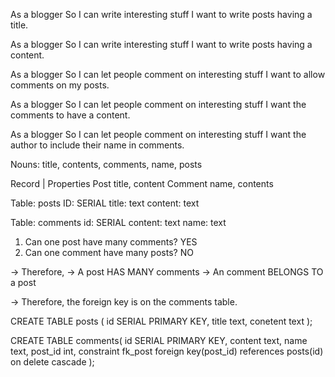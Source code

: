 As a blogger
So I can write interesting stuff
I want to write posts having a title.

As a blogger
So I can write interesting stuff
I want to write posts having a content.

As a blogger
So I can let people comment on interesting stuff
I want to allow comments on my posts.

As a blogger
So I can let people comment on interesting stuff
I want the comments to have a content.

As a blogger
So I can let people comment on interesting stuff
I want the author to include their name in comments.

Nouns: 
title, contents, comments, name, posts

Record  |   Properties
Post        title, content
Comment     name, contents

Table: posts
ID: SERIAL
title: text
content: text

Table: comments
id: SERIAL
content: text
name: text

1. Can one post have many comments? YES
2. Can one comment have many posts? NO

-> Therefore,
-> A post HAS MANY comments
-> An comment BELONGS TO a post

-> Therefore, the foreign key is on the comments table.

CREATE TABLE posts (
  id SERIAL PRIMARY KEY,
  title text,
  conetent text
);

CREATE TABLE comments(
    id SERIAL PRIMARY KEY,
    content text,
    name text,
    post_id int,
    constraint fk_post foreign key(post_id) references posts(id) on delete cascade
);

